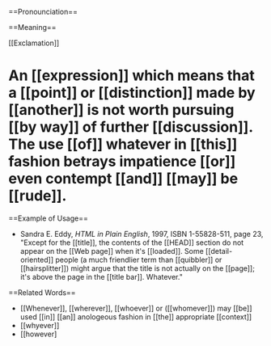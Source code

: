 ==Pronounciation==

==Meaning==

[[Exclamation]]

# An [[expression]] which means that a [[point]] or [[distinction]] made by [[another]] is not worth pursuing [[by way]] of further [[discussion]]. The use [[of]] whatever in [[this]] fashion betrays impatience [[or]] even contempt [[and]] [[may]] be [[rude]].

==Example of Usage==
* Sandra E. Eddy, <cite>HTML in Plain English</cite>, 1997, ISBN 1-55828-511, page 23, "Except for the [[title]], the contents of the [[HEAD]] section do not appear on the [[Web page]] when it's [[loaded]]. Some [[detail-oriented]] people (a much friendlier term than [[quibbler]] or [[hairsplitter]]) might argue that the title is not actually on the [[page]]; it's above the page in the [[title bar]]. Whatever."

==Related Words==
* [[Whenever]], [[wherever]], [[whoever]] or ([[whomever]]) may [[be]] used [[in]] [[an]] anologeous fashion in [[the]] appropriate [[context]]
* [[whyever]]
* [[however]